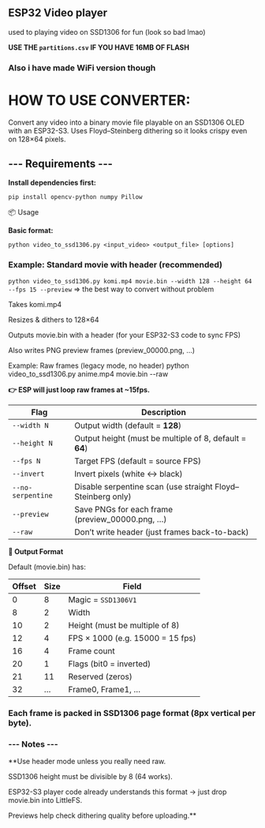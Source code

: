 ## ESP32 Video player
used to playing video on SSD1306 for fun (look so bad lmao)
 
 **USE THE `partitions.csv` IF YOU HAVE 16MB OF FLASH**

### Also i have made WiFi version though

# **HOW TO USE CONVERTER:**


Convert any video into a binary movie file playable on an SSD1306 OLED with an ESP32-S3.
Uses Floyd–Steinberg dithering so it looks crispy even on 128×64 pixels.

## --- **Requirements** ---

**Install dependencies first:**

```pip install opencv-python numpy Pillow```

📦 Usage

**Basic format:**

```python video_to_ssd1306.py <input_video> <output_file> [options]```

### Example: Standard movie with header (recommended)
```python video_to_ssd1306.py komi.mp4 movie.bin --width 128 --height 64 --fps 15 --preview```
=> the best way to convert without problem

Takes komi.mp4 

Resizes & dithers to 128×64

Outputs movie.bin with a header (for your ESP32-S3 code to sync FPS)

Also writes PNG preview frames (preview_00000.png, …)

Example: Raw frames (legacy mode, no header)
python video_to_ssd1306.py anime.mp4 movie.bin --raw


**👉 ESP will just loop raw frames at ~15fps.**

| Flag              | Description                                                 |
| ----------------- | ----------------------------------------------------------- |
| `--width N`       | Output width (default = **128**)                            |
| `--height N`      | Output height (must be multiple of 8, default = **64**)     |
| `--fps N`         | Target FPS (default = source FPS)                           |
| `--invert`        | Invert pixels (white ↔ black)                               |
| `--no-serpentine` | Disable serpentine scan (use straight Floyd–Steinberg only) |
| `--preview`       | Save PNGs for each frame (preview\_00000.png, …)            |
| `--raw`           | Don’t write header (just frames back-to-back)               |

**📂 Output Format**

Default (movie.bin) has:

| Offset | Size | Field                            |
| ------ | ---- | -------------------------------- |
| 0      | 8    | Magic = `SSD1306V1`            |
| 8      | 2    | Width                            |
| 10     | 2    | Height (must be multiple of 8)   |
| 12     | 4    | FPS × 1000 (e.g. 15000 = 15 fps) |
| 16     | 4    | Frame count                      |
| 20     | 1    | Flags (bit0 = inverted)          |
| 21     | 11   | Reserved (zeros)                 |
| 32     | …    | Frame0, Frame1, …                |

### **Each frame is packed in SSD1306 page format (8px vertical per byte).**

### **--- Notes ---**

**Use header mode unless you really need raw.

SSD1306 height must be divisible by 8 (64 works).

ESP32-S3 player code already understands this format → just drop movie.bin into LittleFS.

Previews help check dithering quality before uploading.**
